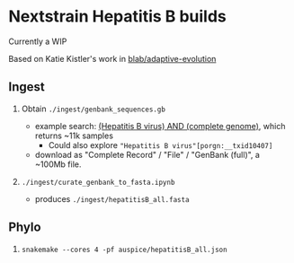 # Nextstrain Hepatitis B builds

Currently a WIP

Based on Katie Kistler's work in [blab/adaptive-evolution](https://github.com/blab/adaptive-evolution)

## Ingest

1. Obtain `./ingest/genbank_sequences.gb`
    - example search: [(Hepatitis B virus) AND (complete genome)](https://www.ncbi.nlm.nih.gov/nuccore/?term=(Hepatitis+B+virus)+AND+(complete+genome)), which returns ~11k samples
      - Could also explore `"Hepatitis B virus"[porgn:__txid10407]`
    - download as "Complete Record" / "File" / "GenBank (full)", a ~100Mb file.

2. `./ingest/curate_genbank_to_fasta.ipynb`
    - produces `./ingest/hepatitisB_all.fasta`


## Phylo

1. `snakemake --cores 4 -pf auspice/hepatitisB_all.json`


